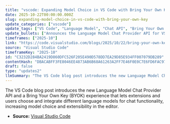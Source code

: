 ```yaml
---
title: "vscode: Expanding Model Choice in VS Code with Bring Your Own Key"
date: 2025-10-22T00:00:00.000Z
slug: expanding-model-choice-in-vs-code-with-bring-your-own-key
update_categories: ["vscode"]
update_tags: ["VS Code", "Language Model", "Chat API", "Bring Your Own Key", "Extensibility", "Developer"]
update_bullets: ["Announces the Language Model Chat Provider API for VS Code.", "Introduces a Bring Your Own Key (BYOK) experience to connect external model keys.", "Aims to expand model choice and make chat experiences more extensible.", "Targets extension authors and users who want custom model integration."]
timeframes: ["2025-10"]
link: "https://code.visualstudio.com/blogs/2025/10/22/bring-your-own-key"
source: "Visual Studio Code"
timeframeKey: "2025-10"
id: "C3232D284BA2419D860DFC526F205E490D578DD7EA29D85E934FF007079DB289"
contentHash: "DBACABFF3FE8046EE4873AB6B68A61263A2FF7E46F0E0C7E6FD6FAC9782A37BD"
draft: false
type: "updates2"
llmSummary: "The VS Code blog post introduces the new Language Model Chat Provider API and a Bring Your Own Key (BYOK) experience that lets extensions and users choose and integrate different language models for chat functionality, increasing model choice and extensibility in the editor."
---
```


The VS Code blog post introduces the new Language Model Chat Provider API and a Bring Your Own Key (BYOK) experience that lets extensions and users choose and integrate different language models for chat functionality, increasing model choice and extensibility in the editor.

- **Source:** [Visual Studio Code](https://code.visualstudio.com/blogs/2025/10/22/bring-your-own-key)
